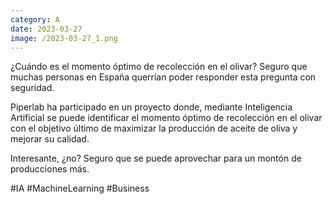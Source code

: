 ```yaml
--- 
category: A 
date: 2023-03-27 
image: /2023-03-27_1.png 
--- 
```


¿Cuándo es el momento óptimo de recolección en el olivar? Seguro que muchas personas en España querrían poder responder esta pregunta con seguridad. 

Piperlab ha participado en un proyecto donde, mediante Inteligencia Artificial se puede identificar el momento óptimo de recolección en el olivar con el objetivo último de maximizar la producción de aceite de oliva y mejorar su calidad.

Interesante, ¿no? Seguro que se puede aprovechar para un montón de producciones más. 

#IA #MachineLearning #Business